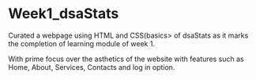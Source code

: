 # Week1_dsaStats

Curated a webpage using HTML and CSS(basics> of dsaStats as it marks the completion of learning module of week 1.

With prime focus over the asthetics of the website with features such as Home, About, Services, Contacts and log in option.

